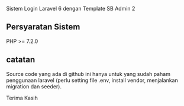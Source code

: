 Sistem Login Laravel 6 dengan Template SB Admin 2

## Persyaratan Sistem

PHP >= 7.2.0

## catatan

Source code yang ada di github ini hanya untuk yang sudah paham penggunaan laravel (perlu setting file .env, install vendor, menjalankan migration dan seeder).



Terima Kasih
